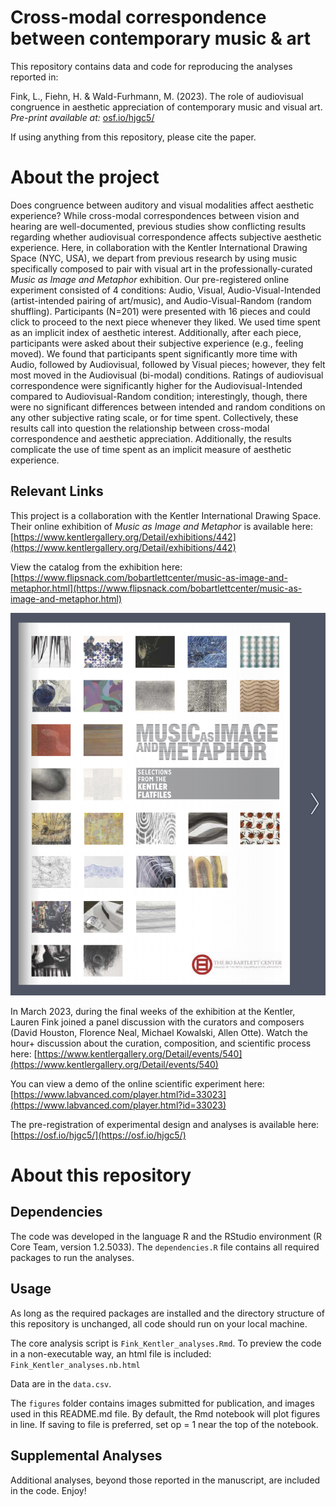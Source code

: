 # Cross-modal correspondence between contemporary music & art
This repository contains data and code for reproducing the analyses reported in: 

Fink, L., Fiehn, H. & Wald-Furhmann, M. (2023). The role of audiovisual congruence in aesthetic appreciation of contemporary music and visual art. *Pre-print available at:* [osf.io/hjgc5/](osf.io/hjgc5/)

If using anything from this repository, please cite the paper. 

# About the project
Does congruence between auditory and visual modalities affect aesthetic experience? While cross-modal correspondences between vision and hearing are well-documented, previous studies show conflicting results regarding whether audiovisual correspondence affects subjective aesthetic experience. Here, in collaboration with the Kentler International Drawing Space (NYC, USA), we depart from previous research by using music specifically composed to pair with visual art in the professionally-curated *Music as Image and Metaphor* exhibition. Our pre-registered online experiment consisted of 4 conditions: Audio, Visual, Audio-Visual-Intended (artist-intended pairing of art/music), and Audio-Visual-Random (random shuffling). Participants (N=201) were presented with 16 pieces and could click to proceed to the next piece whenever they liked. We used time spent as an implicit index of aesthetic interest. Additionally, after each piece, participants were asked about their subjective experience (e.g., feeling moved). We found that participants spent significantly more time with Audio, followed by Audiovisual, followed by Visual pieces; however, they felt most moved in the Audiovisual (bi-modal) conditions. Ratings of audiovisual correspondence were significantly higher for the Audiovisual-Intended compared to Audiovisual-Random condition; interestingly, though, there were no significant differences between intended and random conditions on any other subjective rating scale, or for time spent. Collectively, these results call into question the relationship between cross-modal correspondence and aesthetic appreciation. Additionally, the results complicate the use of time spent as an implicit measure of aesthetic experience. 

## Relevant Links
This project is a collaboration with the Kentler International Drawing Space. Their online exhibition of *Music as Image and Metaphor* is available here: [https://www.kentlergallery.org/Detail/exhibitions/442](https://www.kentlergallery.org/Detail/exhibitions/442)

View the catalog from the exhibition here: [https://www.flipsnack.com/bobartlettcenter/music-as-image-and-metaphor.html](https://www.flipsnack.com/bobartlettcenter/music-as-image-and-metaphor.html)

[<img src="figures/Kentler_catalog_cover.png">](https://www.flipsnack.com/bobartlettcenter/music-as-image-and-metaphor.html)

In March 2023, during the final weeks of the exhibition at the Kentler, Lauren Fink joined a panel discussion with the curators and composers (David Houston, Florence Neal, Michael Kowalski, Allen Otte). Watch the hour+ discussion about the curation, composition, and scientific process here: [https://www.kentlergallery.org/Detail/events/540](https://www.kentlergallery.org/Detail/events/540)

You can view a demo of the online scientific experiment here: [https://www.labvanced.com/player.html?id=33023](https://www.labvanced.com/player.html?id=33023)

The pre-registration of experimental design and analyses is available here: [https://osf.io/hjgc5/](https://osf.io/hjgc5/)

# About this repository

## Dependencies
The code was developed in the language R and the RStudio environment (R Core Team, version 1.2.5033). 
The `dependencies.R` file contains all required packages to run the analyses. 

## Usage
As long as the required packages are installed and the directory structure of this repository is unchanged, all code should run on your local machine. 

The core analysis script is `Fink_Kentler_analyses.Rmd`.
To preview the code in a non-executable way, an html file is included: `Fink_Kentler_analyses.nb.html`

Data are in the `data.csv`. 

The `figures` folder contains images submitted for publication, and images used in this README.md file.
By default, the Rmd notebook will plot figures in line. If saving to file is preferred, set op = 1 near the top of the notebook. 

## Supplemental Analyses
Additional analyses, beyond those reported in the manuscript, are included in the code. Enjoy!



